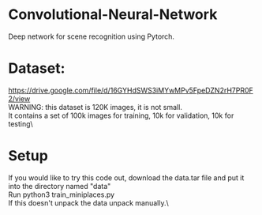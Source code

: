 # Convolutional-Neural-Network
Deep network for scene recognition using Pytorch.

# Dataset:
https://drive.google.com/file/d/16GYHdSWS3iMYwMPv5FpeDZN2rH7PR0F2/view \
WARNING: this dataset is 120K images, it is not small.\
It contains a set of 100k images for training, 10k for validation, 10k for testing\

# Setup
If you would like to try this code out, download the data.tar file and put it into the directory named "data"\
Run python3 train_miniplaces.py\
If this doesn't unpack the data unpack manually.\
